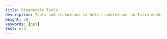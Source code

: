 ```yaml
---
title: Diagnostic Tools
description: Tools and techniques to help troubleshoot an Istio mesh.
weight: 50
keywords: [ops]
test: n/a
---
```

